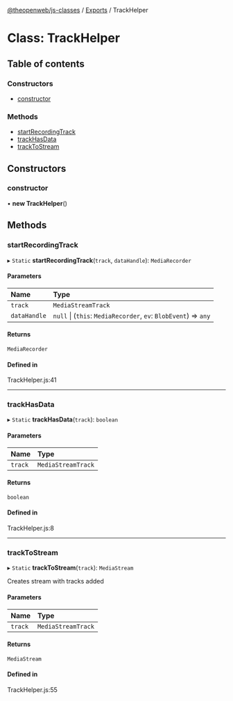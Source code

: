 [@theopenweb/js-classes](../README.md) / [Exports](../modules.md) / TrackHelper

# Class: TrackHelper

## Table of contents

### Constructors

- [constructor](TrackHelper.md#constructor)

### Methods

- [startRecordingTrack](TrackHelper.md#startrecordingtrack)
- [trackHasData](TrackHelper.md#trackhasdata)
- [trackToStream](TrackHelper.md#tracktostream)

## Constructors

### constructor

• **new TrackHelper**()

## Methods

### startRecordingTrack

▸ `Static` **startRecordingTrack**(`track`, `dataHandle`): `MediaRecorder`

#### Parameters

| Name | Type |
| :------ | :------ |
| `track` | `MediaStreamTrack` |
| `dataHandle` | ``null`` \| (`this`: `MediaRecorder`, `ev`: `BlobEvent`) => `any` |

#### Returns

`MediaRecorder`

#### Defined in

TrackHelper.js:41

___

### trackHasData

▸ `Static` **trackHasData**(`track`): `boolean`

#### Parameters

| Name | Type |
| :------ | :------ |
| `track` | `MediaStreamTrack` |

#### Returns

`boolean`

#### Defined in

TrackHelper.js:8

___

### trackToStream

▸ `Static` **trackToStream**(`track`): `MediaStream`

Creates stream with tracks added

#### Parameters

| Name | Type |
| :------ | :------ |
| `track` | `MediaStreamTrack` |

#### Returns

`MediaStream`

#### Defined in

TrackHelper.js:55
